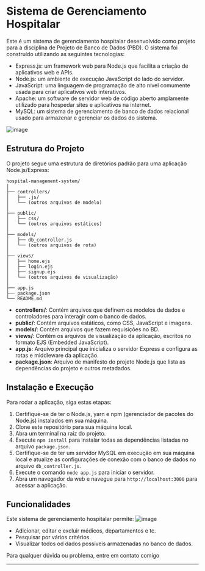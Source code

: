 # Sistema de Gerenciamento Hospitalar

Este é um sistema de gerenciamento hospitalar desenvolvido como projeto para a disciplina de Projeto de Banco de Dados (PBD). O sistema foi construído utilizando as seguintes tecnologias:

- Express.js: um framework web para Node.js que facilita a criação de aplicativos web e APIs.
- Node.js: um ambiente de execução JavaScript do lado do servidor.
- JavaScript: uma linguagem de programação de alto nível comumente usada para criar aplicativos web interativos.
- Apache: um software de servidor web de código aberto amplamente utilizado para hospedar sites e aplicativos na internet. 
- MySQL: um sistema de gerenciamento de banco de dados relacional usado para armazenar e gerenciar os dados do sistema.

![image](https://github.com/pepemesquita/Hospital-Pelotas/assets/81587883/3cd8c3cf-cce4-46ef-af0e-55df8f53f017)


## Estrutura do Projeto

O projeto segue uma estrutura de diretórios padrão para uma aplicação Node.js/Express:

```
hospital-management-system/
│
├── controllers/
│   ├── .js/
│   └── (outros arquivos de modelo)
│
├── public/
│   ├── css/
│   └── (outros arquivos estáticos)
│
├── models/
│   ├── db_controller.js
│   └── (outros arquivos de rota)
│
├── views/
│   ├── home.ejs
│   ├── login.ejs
│   ├── signup.ejs
│   └── (outros arquivos de visualização)
│
├── app.js
├── package.json
└── README.md
```

- **controllers/**: Contém arquivos que definem os modelos de dados e controladores para interagir com o banco de dados.
- **public/**: Contém arquivos estáticos, como CSS, JavaScript e imagens.
- **models/**: Contém arquivos que fazem requisições no BD.
- **views/**: Contém os arquivos de visualização da aplicação, escritos no formato EJS (Embedded JavaScript).
- **app.js**: Arquivo principal que inicializa o servidor Express e configura as rotas e middleware da aplicação.
- **package.json**: Arquivo de manifesto do projeto Node.js que lista as dependências do projeto e outros metadados.

## Instalação e Execução

Para rodar a aplicação, siga estas etapas:

1. Certifique-se de ter o Node.js, yarn e npm (gerenciador de pacotes do Node.js) instalados em sua máquina.
2. Clone este repositório para sua máquina local.
3. Abra um terminal na raiz do projeto.
4. Execute `npm install` para instalar todas as dependências listadas no arquivo `package.json`.
5. Certifique-se de ter um servidor MySQL em execução em sua máquina local e atualize as configurações de conexão com o banco de dados no arquivo `db_controller.js`.
6. Execute o comando `node app.js` para iniciar o servidor.
7. Abra um navegador da web e navegue para `http://localhost:3000` para acessar a aplicação.

## Funcionalidades

Este sistema de gerenciamento hospitalar permite:
![image](https://github.com/pepemesquita/Hospital-Pelotas/assets/81587883/b21c53b6-38e8-4a3b-b085-1825c69e67e0)

- Adicionar, editar e excluir médicos, departamentos e tc.
- Pesquisar por vários critérios.
- Visualizar todos od dados possiveis armazenadas no banco de dados.

Para qualquer dúvida ou problema, entre em contato comigo

---
